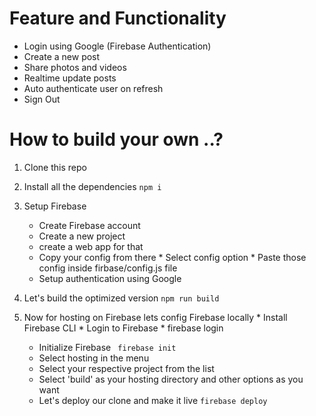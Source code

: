 # Feature and Functionality

* Login using Google (Firebase Authentication)
* Create a new post
* Share photos and videos 
* Realtime update  posts
* Auto authenticate user on refresh
* Sign Out

# How to build your own ..?

1. Clone this  repo
2. Install all the dependencies ```npm i```
3. Setup Firebase
    * Create Firebase account
    * Create a new project
    * create a web app for that
    * Copy your config from there
   				* Select config option
   				* Paste those config inside firbase/config.js file
   	* Setup authentication using Google
4. Let's build  the optimized version
```npm run build```

5. Now for hosting on Firebase lets config Firebase locally
			* Install Firebase CLI
			* Login to Firebase
			* firebase login
      * Initialize Firebase
            ``` firebase init```
      * Select hosting in the menu
      * Select your respective project from the list
      * Select 'build' as your hosting directory and other options as you want
      * Let's deploy our clone and make it live
           ```firebase deploy```
	



